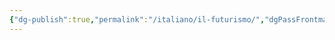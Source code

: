 ```yaml
---
{"dg-publish":true,"permalink":"/italiano/il-futurismo/","dgPassFrontmatter":true,"noteIcon":"","created":"2024-12-31T14:06:28.949+01:00","updated":"2024-12-31T14:28:03.873+01:00"}
---
```


